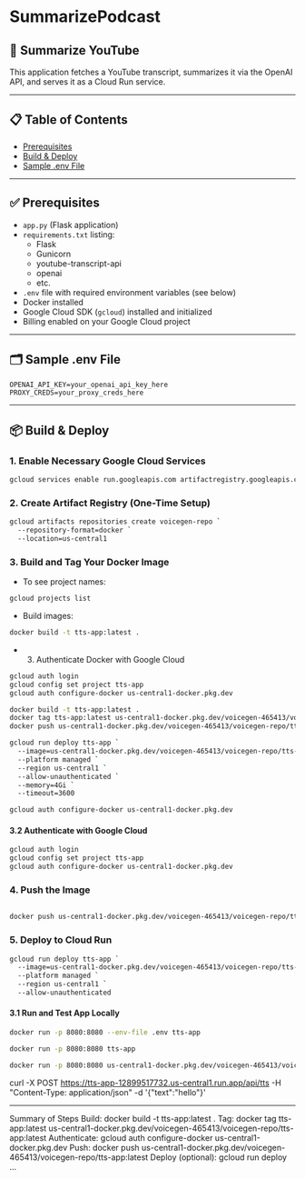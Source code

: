 # SummarizePodcast

## 🚀 Summarize YouTube

This application fetches a YouTube transcript, summarizes it via the OpenAI API, and serves it as a Cloud Run service.

---

## 📋 Table of Contents
- [Prerequisites](#-prerequisites)
- [Build & Deploy](#-build--deploy)
- [Sample .env File](#-sample-env-file)

---

## ✅ Prerequisites

- `app.py` (Flask application)
- `requirements.txt` listing:
  - Flask
  - Gunicorn
  - youtube-transcript-api
  - openai
  - etc.
- `.env` file with required environment variables (see below)
- Docker installed
- Google Cloud SDK (`gcloud`) installed and initialized
- Billing enabled on your Google Cloud project

---

## 🗂️ Sample .env File

```
OPENAI_API_KEY=your_openai_api_key_here
PROXY_CREDS=your_proxy_creds_here
```

---

## 📦 Build & Deploy

### 1. Enable Necessary Google Cloud Services

```bash
gcloud services enable run.googleapis.com artifactregistry.googleapis.com
```

### 2. Create Artifact Registry (One-Time Setup)

```bash
gcloud artifacts repositories create voicegen-repo `
  --repository-format=docker `
  --location=us-central1
```

### 3. Build and Tag Your Docker Image

- To see project names:

```bash
gcloud projects list
```

- Build images:

```bash
docker build -t tts-app:latest .
```


- 3. Authenticate Docker with Google Cloud
```bash
gcloud auth login
gcloud config set project tts-app
gcloud auth configure-docker us-central1-docker.pkg.dev

docker build -t tts-app:latest .
docker tag tts-app:latest us-central1-docker.pkg.dev/voicegen-465413/voicegen-repo/tts-app:latest
docker push us-central1-docker.pkg.dev/voicegen-465413/voicegen-repo/tts-app:latest

gcloud run deploy tts-app `
  --image=us-central1-docker.pkg.dev/voicegen-465413/voicegen-repo/tts-app:latest `
  --platform managed `
  --region us-central1 `
  --allow-unauthenticated `
  --memory=4Gi `
  --timeout=3600

```







```bash
gcloud auth configure-docker us-central1-docker.pkg.dev
```


#### 3.2 Authenticate with Google Cloud

```bash
gcloud auth login
gcloud config set project tts-app
gcloud auth configure-docker us-central1-docker.pkg.dev
```

### 4. Push the Image

```bash

docker push us-central1-docker.pkg.dev/voicegen-465413/voicegen-repo/tts-app:latest

```

### 5. Deploy to Cloud Run

```bash
gcloud run deploy tts-app `
  --image=us-central1-docker.pkg.dev/voicegen-465413/voicegen-repo/tts-app:latest `
  --platform managed `
  --region us-central1 `
  --allow-unauthenticated
```



#### 3.1 Run and Test App Locally

```bash
docker run -p 8080:8080 --env-file .env tts-app

docker run -p 8080:8080 tts-app

docker run -p 8080:8080 us-central1-docker.pkg.dev/voicegen-465413/voicegen-repo/tts-app:latest


```



  curl -X POST https://tts-app-12899517732.us-central1.run.app/api/tts -H "Content-Type: application/json" -d '{"text":"hello"}'


---



Summary of Steps
Build:
docker build -t tts-app:latest .
Tag:
docker tag tts-app:latest us-central1-docker.pkg.dev/voicegen-465413/voicegen-repo/tts-app:latest
Authenticate:
gcloud auth configure-docker us-central1-docker.pkg.dev
Push:
docker push us-central1-docker.pkg.dev/voicegen-465413/voicegen-repo/tts-app:latest
Deploy (optional):
gcloud run deploy ...